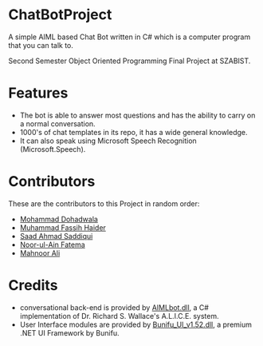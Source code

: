 # ChatBotProject
A simple AIML based Chat Bot written in C# which is a computer program that you can talk to.

Second Semester Object Oriented Programming Final Project at SZABIST.

# Features
* The bot is able to answer most questions and has the ability to carry on a normal conversation.
* 1000's of chat templates in its repo, it has a wide general knowledge.
* It can also speak using Microsoft Speech Recognition (Microsoft.Speech).

# Contributors
These are the contributors to this Project in random order:
* [Mohammad Dohadwala](http://github.com/GR8z)
* [Muhammad Fassih Haider](https://github.com/MuhammadFassihHaider)
* [Saad Ahmad Saddiqui](https://github.com/SaadAhmadSaddiqui)
* [Noor-ul-Ain Fatema](http://github.com/Snf9718)
* [Mahnoor Ali](http://github.com)

# Credits
* conversational back-end is provided by [AIMLbot.dll](http://aimlbot.sourceforge.net), a C# implementation of Dr. Richard S. Wallace's A.L.I.C.E. system.
* User Interface modules are provided by [Bunifu_UI_v1.52.dll](https://devtools.bunifu.co.ke/), a premium .NET UI Framework by Bunifu.
